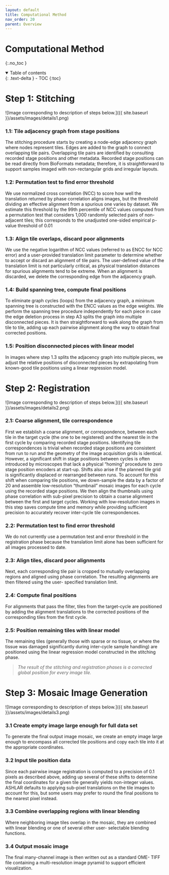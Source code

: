 ```yaml
---
layout: default
title: Computational Method
nav_order: 20
parent: Overview
---
```

# Computational Method
{:.no_toc }

<details open markdown="block">
  <summary>
    Table of contents
  </summary>
  {: .text-delta }
  - TOC
{:toc}
</details>

# Step 1: Stitching
![Image corresponding to description of steps below.]({{ site.baseurl }}/assets/images/details1.png)

### 1.1: Tile adjacency graph from stage positions
The stitching procedure starts by creating a node-edge adjacency graph where nodes represent tiles. Edges are added to the graph to connect overlapping tile pairs. Overlapping tile pairs are identified by consulting recorded stage positions and other metadata. Recorded stage positions can be read directly from BioFormats metadata; therefore, it is straightforward to support samples imaged with non-rectangular grids and irregular layouts.  
### 1.2: Permutation test to find error threshold
We use normalized cross correlation (NCC) to score how well the translation returned by phase correlation aligns images, but the threshold dividing an effective alignment from a spurious one varies by dataset. We estimate this threshold by the 99th percentile of NCC values computed from a permutation test that considers 1,000 randomly selected pairs of non-adjacent tiles; this corresponds to the unadjusted one-sided empirical p-value threshold of 0.01  
### 1.3: Align tile overlaps, discard poor alignments 
We use the negative logarithm of NCC values (referred to as ENCC for NCC error) and a user-provided translation limit parameter to determine whether to accept or discard an alignment of tile pairs. The user-defined value of the translation limit is not particularly critical, as physical translation distances for spurious alignments tend to be extreme. When an alignment is discarded, we delete the corresponding edge from the adjacency graph.   
### 1.4: Build spanning tree, compute final positions 
To eliminate graph cycles (loops) from the adjacency graph, a minimum spanning tree is constructed with the ENCC values as the edge weights. We perform the spanning tree procedure independently for each piece in case the edge deletion process in step A3 splits the graph into multiple disconnected pieces. It is then straightforward to walk along the graph from tile to tile, adding up each pairwise alignment along the way to obtain final corrected positions.  
### 1.5: Position disconnected pieces with linear model 
In images where step 1.3 splits the adjacency graph into multiple pieces, we adjust the relative positions of disconnected pieces by extrapolating from known-good tile positions using a linear regression model.   


# Step 2: Registration
![Image corresponding to description of steps below.]({{ site.baseurl }}/assets/images/details2.png)

### 2.1: Coarse alignment, tile correspondence
First we establish a coarse alignment, or correspondence, between each tile in the target cycle (the one to be registered) and the nearest tile in the first cycle by comparing recorded stage positions. Identifying tile correspondences is trivial when recorded stage positions are consistent from run to run and the geometry of the image acquisition grids is identical. However, a significant shift in stage positions between cycles is often introduced by microscopes that lack a physical “homing” procedure to zero stage position encoders at start-up. Shifts also arise if the planned tile grid is significantly displaced or rearranged between runs. To account for this shift when comparing tile positions, we down-sample the data by a factor of 20 and assemble low-resolution “thumbnail” mosaic images for each cycle using the recorded stage positions. We then align the thumbnails using phase correlation with sub-pixel precision to obtain a coarse alignment between the first and target cycles. Working with low-resolution images in this step saves compute time and memory while providing sufficient precision to accurately recover inter-cycle tile correspondences.  
### 2.2: Permutation test to find error threshold
We do not currently use a permutation test and error threshold in the registration phase because the translation limit alone has been sufficient for all images processed to date.  
### 2.3: Align tiles, discard poor alignments
Next, each corresponding tile pair is cropped to mutually overlapping regions and aligned using phase correlation. The resulting alignments are then filtered using the user- specified translation limit.  
### 2.4: Compute final positions
For alignments that pass the filter, tiles from the target-cycle are positioned by adding the alignment translations to the corrected positions of the corresponding tiles from the first cycle.  
### 2.5: Position remaining tiles with linear model
The remaining tiles (generally those with sparse or no tissue, or where the tissue was damaged significantly during inter-cycle sample handling) are positioned using the linear regression model constructed in the stitching phase.  

>*The result of the stitching and registration phases is a corrected global position for every image tile.* 

# Step 3: Mosaic Image Generation
![Image corresponding to description of steps below.]({{ site.baseurl }}/assets/images/details3.png)

### 3.1 Create empty image large enough for full data set
To generate the final output image mosaic, we create an empty image large enough to encompass all corrected tile positions and copy each tile into it at the appropriate coordinates.  
### 3.2 Input tile position data
Since each pairwise image registration is computed to a precision of 0.1 pixels as described above, adding up several of these shifts to determine the final coordinates for a given tile generally yields non-integer values. ASHLAR defaults to applying sub-pixel translations on the tile images to account for this, but some users may prefer to round the final positions to the nearest pixel instead. 
### 3.3 Combine overlapping regions with linear blending
Where neighboring image tiles overlap in the mosaic, they are combined with linear blending or one of several other user- selectable blending functions. 
### 3.4 Output mosaic image
The final many-channel image is then written out as a standard OME- TIFF file containing a multi-resolution image pyramid to support efficient visualization. 

